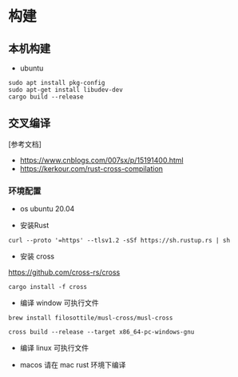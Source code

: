 # 构建

## 本机构建

* ubuntu

```shell
sudo apt install pkg-config
sudo apt-get install libudev-dev
cargo build --release
```

## 交叉编译

[参考文档]

* https://www.cnblogs.com/007sx/p/15191400.html
* https://kerkour.com/rust-cross-compilation

### 环境配置

* os ubuntu 20.04

* 安装Rust

```shell
curl --proto '=https' --tlsv1.2 -sSf https://sh.rustup.rs | sh
```

* 安装 cross

https://github.com/cross-rs/cross

```shell
cargo install -f cross
```

* 编译 window 可执行文件

```shell
brew install filosottile/musl-cross/musl-cross
```

```shell
cross build --release --target x86_64-pc-windows-gnu
```

* 编译 linux 可执行文件

* macos 请在 mac rust 环境下编译